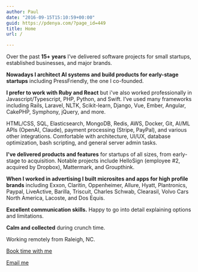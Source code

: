 ```yaml
---
author: Paul
date: "2016-09-15T15:10:59+00:00"
guid: https://pdenya.com/?page_id=449
title: Home
url: /

---
```

Over the past **15+ years** I’ve delivered software projects for small startups, established businesses, and major brands.

**Nowadays I architect AI systems and build products for early-stage startups** including PressFriendly, the one I co-founded.

**I prefer to work with Ruby and React** but i've also worked professionally in Javascript/Typescript, PHP, Python, and Swift. I’ve used many frameworks including Rails, Laravel, NLTK, Scikit-learn, Django, Vue, Ember, Angular, CakePHP, Symphony, jQuery, and more.

HTML/CSS, SQL, Elasticsearch, MongoDB, Redis, AWS, Docker, Git, AI/ML APIs (OpenAI, Claude), payment processing (Stripe, PayPal), and various other integrations. Comfortable with architecture, UI/UX, database optimization, bash scripting, and general server admin tasks.

**I've delivered products and features** for startups of all sizes, from early-stage to acquisition. Notable projects include HelloSign (employee #2, acquired by Dropbox), Mattermark, and Groupthink.

**When I worked in advertising I built microsites and apps for high profile brands** including Exxon, Claritin, Oppenheimer, Allure, Hyatt, Plantronics, Paypal, LiveActive, Barilla, Triscuit, Charles Schwab, Clearasil, Volvo Cars North America, Lacoste, and Dos Equis.

**Excellent communication skills.** Happy to go into detail explaining options and limitations.

**Calm and collected** during crunch time.

Working remotely from Raleigh, NC.

[Book time with me](https://calendly.com/pauldenya/30min)

[Email me](mailto:pdenya+wp@gmail.com)
